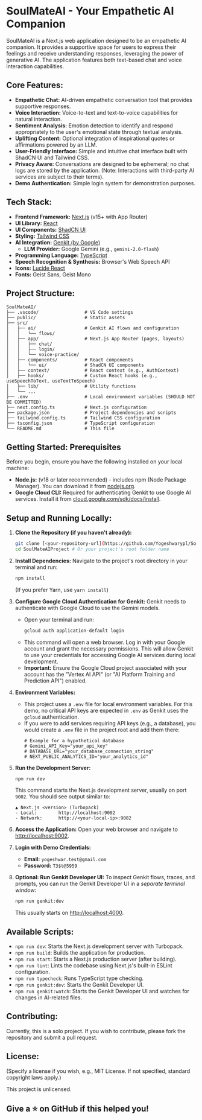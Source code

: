 # SoulMateAI - Your Empathetic AI Companion

SoulMateAI is a Next.js web application designed to be an empathetic AI companion. It provides a supportive space for users to express their feelings and receive understanding responses, leveraging the power of generative AI. The application features both text-based chat and voice interaction capabilities.

## Core Features:

*   **Empathetic Chat:** AI-driven empathetic conversation tool that provides supportive responses.
*   **Voice Interaction:** Voice-to-text and text-to-voice capabilities for natural interaction.
*   **Sentiment Analysis:** Emotion detection to identify and respond appropriately to the user's emotional state through textual analysis.
*   **Uplifting Content:** Optional integration of inspirational quotes or affirmations powered by an LLM.
*   **User-Friendly Interface:** Simple and intuitive chat interface built with ShadCN UI and Tailwind CSS.
*   **Privacy Aware:** Conversations are designed to be ephemeral; no chat logs are stored by the application. (Note: Interactions with third-party AI services are subject to their terms).
*   **Demo Authentication:** Simple login system for demonstration purposes.

## Tech Stack:

*   **Frontend Framework:** [Next.js](https://nextjs.org/) (v15+ with App Router)
*   **UI Library:** [React](https://react.dev/)
*   **UI Components:** [ShadCN UI](https://ui.shadcn.com/)
*   **Styling:** [Tailwind CSS](https://tailwindcss.com/)
*   **AI Integration:** [Genkit (by Google)](https://firebase.google.com/docs/genkit)
    *   **LLM Provider:** Google Gemini (e.g., `gemini-2.0-flash`)
*   **Programming Language:** [TypeScript](https://www.typescriptlang.org/)
*   **Speech Recognition & Synthesis:** Browser's Web Speech API
*   **Icons:** [Lucide React](https://lucide.dev/)
*   **Fonts:** Geist Sans, Geist Mono

## Project Structure:

```
SoulMateAI/
├── .vscode/                 # VS Code settings
├── public/                  # Static assets
├── src/
│   ├── ai/                  # Genkit AI flows and configuration
│   │   └── flows/
│   ├── app/                 # Next.js App Router (pages, layouts)
│   │   ├── chat/
│   │   ├── login/
│   │   └── voice-practice/
│   ├── components/          # React components
│   │   └── ui/              # ShadCN UI components
│   ├── context/             # React context (e.g., AuthContext)
│   ├── hooks/               # Custom React hooks (e.g., useSpeechToText, useTextToSpeech)
│   ├── lib/                 # Utility functions
│   └── ...
├── .env                     # Local environment variables (SHOULD NOT BE COMMITTED)
├── next.config.ts           # Next.js configuration
├── package.json             # Project dependencies and scripts
├── tailwind.config.ts       # Tailwind CSS configuration
├── tsconfig.json            # TypeScript configuration
└── README.md                # This file
```

## Getting Started: Prerequisites

Before you begin, ensure you have the following installed on your local machine:

*   **Node.js:** (v18 or later recommended) - includes npm (Node Package Manager). You can download it from [nodejs.org](https://nodejs.org/).
*   **Google Cloud CLI:** Required for authenticating Genkit to use Google AI services. Install it from [cloud.google.com/sdk/docs/install](https://cloud.google.com/sdk/docs/install).

## Setup and Running Locally:

1.  **Clone the Repository (if you haven't already):**
    ```bash
    git clone [<your-repository-url](https://github.com/Yogeshwarypl/SoulMateAI_FullStack_app)
    cd SoulMateAIProject # Or your project's root folder name
    ```

2.  **Install Dependencies:**
    Navigate to the project's root directory in your terminal and run:
    ```bash
    npm install
    ```
    (If you prefer Yarn, use `yarn install`)

3.  **Configure Google Cloud Authentication for Genkit:**
    Genkit needs to authenticate with Google Cloud to use the Gemini models.
    *   Open your terminal and run:
        ```bash
        gcloud auth application-default login
        ```
    *   This command will open a web browser. Log in with your Google account and grant the necessary permissions. This will allow Genkit to use your credentials for accessing Google AI services during local development.
    *   **Important:** Ensure the Google Cloud project associated with your account has the "Vertex AI API" (or "AI Platform Training and Prediction API") enabled.

4.  **Environment Variables:**
    *   This project uses a `.env` file for local environment variables. For this demo, no critical API keys are expected in `.env` as Genkit uses the `gcloud` authentication.
    *   If you were to add services requiring API keys (e.g., a database), you would create a `.env` file in the project root and add them there:
        ```env
        # Example for a hypothetical database
        # Gemini_API_Key="your_api_key"
        # DATABASE_URL="your_database_connection_string"
        # NEXT_PUBLIC_ANALYTICS_ID="your_analytics_id"
        ```

5.  **Run the Development Server:**
    ```bash
    npm run dev
    ```
    This command starts the Next.js development server, usually on port `9002`. You should see output similar to:
    ```
    ▲ Next.js <version> (Turbopack)
    - Local:        http://localhost:9002
    - Network:      http://<your-local-ip>:9002
    ```

6.  **Access the Application:**
    Open your web browser and navigate to [http://localhost:9002](http://localhost:9002).

7.  **Login with Demo Credentials:**
    *   **Email:** `yogeshwar.test@gmail.com`
    *   **Password:** `T3$t@5959`

8.  **Optional: Run Genkit Developer UI:**
    To inspect Genkit flows, traces, and prompts, you can run the Genkit Developer UI in a *separate terminal window*:
    ```bash
    npm run genkit:dev
    ```
    This usually starts on [http://localhost:4000](http://localhost:4000).

## Available Scripts:

*   `npm run dev`: Starts the Next.js development server with Turbopack.
*   `npm run build`: Builds the application for production.
*   `npm run start`: Starts a Next.js production server (after building).
*   `npm run lint`: Lints the codebase using Next.js's built-in ESLint configuration.
*   `npm run typecheck`: Runs TypeScript type checking.
*   `npm run genkit:dev`: Starts the Genkit Developer UI.
*   `npm run genkit:watch`: Starts the Genkit Developer UI and watches for changes in AI-related files.


## Contributing:

Currently, this is a solo project. If you wish to contribute, please fork the repository and submit a pull request.

## License:

(Specify a license if you wish, e.g., MIT License. If not specified, standard copyright laws apply.)

This project is unlicensed.

## Give a ⭐ on GitHub if this helped you!
